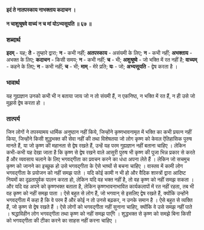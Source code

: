 #### इदं ते नातपस्काय नाभक्ताय कदाचन ।
#### न चाशुश्रूषवे वाच्यं न च मां योऽभ्यसूयति ॥ ६७ ॥

### शब्दार्थ

**इदम्** - यह; **ते** - तुम्हारे द्वारा; **न** - कभी नहीं; **अतपस्काय** - असंयमी के लिए; **न** - कभी नहीं; **अभक्ताय** - अभक्त के लिए; **कदाचन** - किसी समय; **न** - कभी नहीं; **च** - भी; **अशुश्रूष्वे** - जो भक्ति में रत नहीं है; **वाच्यम्** - कहने के लिए; **न** - कभी नहीं; **च** - भी; **माम्** - मेरे प्रति; **यः** - जो; **अभ्यसूयति** - द्वेष करता है ।

### भावार्थ

यह गुह्यज्ञान उनको कभी भी न बताया जाय जो न तो संयमी हैं, न एकनिष्ठ, न भक्ति में रत हैं, न ही उसे जो मुझसे द्वेष करता हो ।

### तात्पर्य

जिन लोगों ने तपस्यामय धार्मिक अनुष्ठान नहीं किये, जिन्होंने कृष्णभावनामृत में भक्ति का कभी प्रयत्न नहीं किया, जिन्होंने किसी शुद्धभक्त की सेवा नहीं की तथा विशेषतया जो लोग कृष्ण को केवल ऐतिहासिक पुरुष मानते हैं, या जो कृष्ण की महानता से द्वेष रखते हैं, उन्हें यह परम गुह्यज्ञान नहीं बताना चाहिए । लेकिन कभी-कभी यह देखा जाता है कि कृष्ण से द्वेष रखने वाले आसुरी पुरुष भी कृष्ण की पूजा भिन्न प्रकार से करते हैं और व्यवसाय चलाने के लिए भगवद्गीता का प्रवचन करने का धंधा अपना लेते हैं । लेकिन जो सचमुच कृष्ण को जानने का इच्छुक हो उसे भगवद्गीता के ऐसे भाष्यों से बचना चाहिए । वास्तव में कामी लोग भगवद्गीता के प्रयोजन को नहीं समझ पाते । यदि कोई कामी न भी हो और वैदिक शास्त्रों द्वारा आदिष्ट नियमों का दृढ़तापूर्वक पालन करता हो, लेकिन यदि वह भक्त नहीं है, तो वह कृष्ण को नहीं समझ सकता । और यदि वह अपने को कृष्णभक्त बताता है, लेकिन कृष्णभावनाभावित कार्यकलापों में रत नहीं रहता, तब भी वह कृष्ण को नहीं समझ पाता । ऐसे बहुत से लोग हैं, जो भगवान् से इसलिए द्वेष रखते हैं, क्योंकि उन्होंने भगवद्गीता में कहा है कि वे परम हैं और कोई न तो उनसे बढ़कर, न उनके समान है । ऐसे बहुत से व्यक्ति हैं, जो कृष्ण से द्वेष रखते हैं । ऐसे लोगों को भगवद्गीता नहीं सुनाना चाहिए, क्योंकि वे उसे समझ नहीं पाते । श्रद्धाविहीन लोग भगवद्गीता तथा कृष्ण को नहीं समझ पाएँगे । शुद्धभक्त से कृष्ण को समझे बिना किसी को भगवद्गीता की टीका करने का साहस नहीं करना चाहिए ।